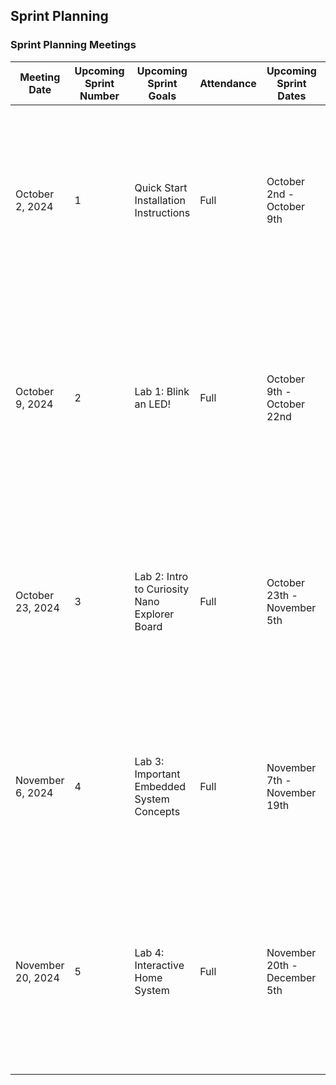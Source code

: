 ## Sprint Planning

### Sprint Planning Meetings

| Meeting Date      | Upcoming Sprint<br/>Number | Upcoming Sprint<br/>Goals                     | Attendance | Upcoming Sprint Dates        | Notes                                                                                                                                                                              |
|-------------------|----------------------------|-----------------------------------------------|------------|------------------------------|------------------------------------------------------------------------------------------------------------------------------------------------------------------------------------|
| October 2, 2024   | 1                          | Quick Start Installation Instructions         | Full       | October 2nd - October 9th    | This sprint will focus on delivering a quick start manual to guide users through installing the Arduino IDE and downloading the necessary support packages.                        |
| October 9, 2024   | 2                          | Lab 1: Blink an LED!                          | Full       | October 9th - October 22nd   | This sprint will focus on soldering our boards, blinking an LED on the Curiosity Nano, and writing the first lab document to walk students through the process of blinking an LED. |
| October 23, 2024  | 3                          | Lab 2: Intro to Curiosity Nano Explorer Board | Full       | October 23th - November 5th  | This sprint will focus on delivering a lab manual that introduces basic perpherials (amber displays, neopixels, OLED displays) and working with the Curiosity Explorer.            |
| November 6, 2024  | 4                          | Lab 3: Important Embedded System Concepts     | Full       | November 7th - November 19th | This sprint will focus on delivering a lab manual that introduces SPI, DAC, UART, and PWM on the Curiosity Nano Explorer Board.                                                    |
| November 20, 2024 | 5                          | Lab 4: Interactive Home System                | Full       | November 20th - December 5th | This sprint will focus on delivering a lab manual that combines multiple functionalities into one large Arduino sketch to simulate a smart home security and control system.       |
